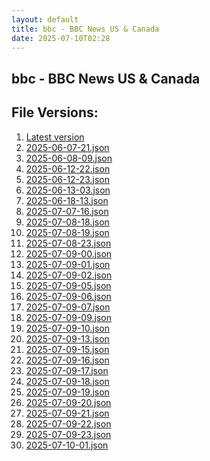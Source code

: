 ```yaml
---
layout: default
title: bbc - BBC News US & Canada
date: 2025-07-10T02:28
---
```


## bbc - BBC News US & Canada

<div id="data-chart"></div>
<div id="data-table"></div>
<script>
document.addEventListener('DOMContentLoaded', function(){
  document.getElementById('data-table').textContent = 'This source isn't supported for tables yet.';
});
</script>

## File Versions:
1. [Latest version](./latest.json)
2. [2025-06-07-21.json](./2025-06-07-21.json)
3. [2025-06-08-09.json](./2025-06-08-09.json)
4. [2025-06-12-22.json](./2025-06-12-22.json)
5. [2025-06-12-23.json](./2025-06-12-23.json)
6. [2025-06-13-03.json](./2025-06-13-03.json)
7. [2025-06-18-13.json](./2025-06-18-13.json)
8. [2025-07-07-16.json](./2025-07-07-16.json)
9. [2025-07-08-18.json](./2025-07-08-18.json)
10. [2025-07-08-19.json](./2025-07-08-19.json)
11. [2025-07-08-23.json](./2025-07-08-23.json)
12. [2025-07-09-00.json](./2025-07-09-00.json)
13. [2025-07-09-01.json](./2025-07-09-01.json)
14. [2025-07-09-02.json](./2025-07-09-02.json)
15. [2025-07-09-05.json](./2025-07-09-05.json)
16. [2025-07-09-06.json](./2025-07-09-06.json)
17. [2025-07-09-07.json](./2025-07-09-07.json)
18. [2025-07-09-09.json](./2025-07-09-09.json)
19. [2025-07-09-10.json](./2025-07-09-10.json)
20. [2025-07-09-13.json](./2025-07-09-13.json)
21. [2025-07-09-15.json](./2025-07-09-15.json)
22. [2025-07-09-16.json](./2025-07-09-16.json)
23. [2025-07-09-17.json](./2025-07-09-17.json)
24. [2025-07-09-18.json](./2025-07-09-18.json)
25. [2025-07-09-19.json](./2025-07-09-19.json)
26. [2025-07-09-20.json](./2025-07-09-20.json)
27. [2025-07-09-21.json](./2025-07-09-21.json)
28. [2025-07-09-22.json](./2025-07-09-22.json)
29. [2025-07-09-23.json](./2025-07-09-23.json)
30. [2025-07-10-01.json](./2025-07-10-01.json)
